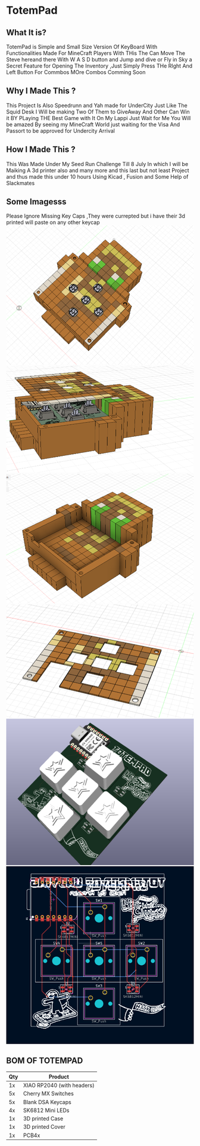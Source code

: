# TotemPad

## What It is?
TotemPad is Simple and Small Size Version Of KeyBoard With Functionalities Made For MineCraft Players With THis The Can Move The Steve hereand there With W A S D button and Jump and dive or Fly in Sky a Secret Feature for Opening The Inventory ,Just Simply Press THe RIght And Left Button For Commbos MOre Combos Comming Soon 

## Why I Made This ?
This Project Is Also Speedrunn and Yah made for UnderCity Just Like The Squid Desk I Will be making Two Of Them to GiveAway And Other Can Win it BY PLaying THE Best Game with It On My Lappi
Just Wait for Me You Will be amazed By seeing my MineCraft World just waiting for the Visa And Passort to be approved for Undercity Arrival
 
## How I Made This ?
This Was Made Under My Seed Run Challenge Till 8 July In which I will be Maiking A 3d printer also and many more and this last but not least Project and thus made this under 10 hours Using Kicad , Fusion and Some Help of Slackmates

## Some Imagesss
Please Ignore Missing Key Caps ,They were currepted but i have their 3d printed will paste on any other keycap 
![](https://github.com/Armaan240/TotemPad/blob/main/Images/Screenshot%20(125).png)
![](https://github.com/Armaan240/TotemPad/blob/main/Images/Screenshot%20(116).png)
![](https://github.com/Armaan240/TotemPad/blob/main/Images/Screenshot%20(119).png)
![](https://github.com/Armaan240/TotemPad/blob/main/Images/Screenshot%20(135).png)
![](https://github.com/Armaan240/TotemPad/blob/main/Images/Screenshot%20(111).png)
![](https://github.com/Armaan240/TotemPad/blob/main/Images/Screenshot%20(126).png)

## BOM OF TOTEMPAD
|Qty|Product|
|----|-----|
|1x| XIAO RP2040 (with headers)|
|5x |Cherry MX Switches|
|5x| Blank DSA Keycaps|
|4x|SK6812 Mini LEDs|
|1x| 3D printed Case|
|1x| 3D printed Cover|
|1x| PCB4x| Resistors|
